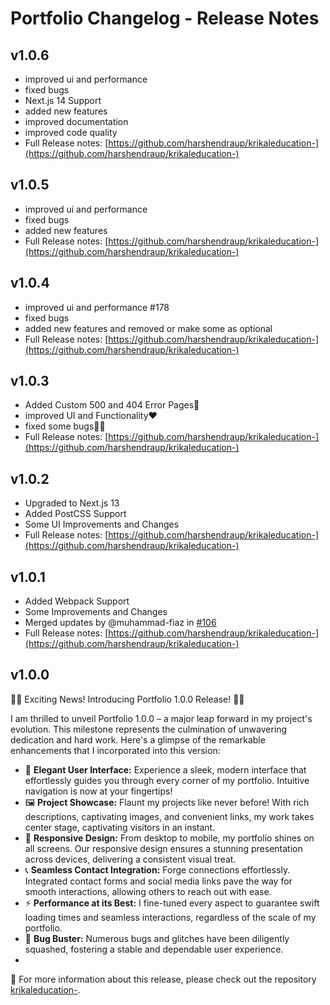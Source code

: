 # Portfolio Changelog - Release Notes

## v1.0.6

- improved ui and performance
- fixed bugs
- Next.js 14 Support
- added new features
- improved documentation
- improved code quality
- Full Release notes: [https://github.com/harshendraup/krikaleducation-](https://github.com/harshendraup/krikaleducation-)

## v1.0.5 

- improved ui and performance 
- fixed bugs
- added new features
- Full Release notes: [https://github.com/harshendraup/krikaleducation-](https://github.com/harshendraup/krikaleducation-)

## v1.0.4

- improved ui and performance #178
- fixed bugs
- added new features and removed or make some as optional
- Full Release notes: [https://github.com/harshendraup/krikaleducation-](https://github.com/harshendraup/krikaleducation-)

## v1.0.3
- Added Custom 500 and 404 Error Pages👻
- improved UI and Functionality❤️
- fixed some bugs✌🏻
- Full Release notes: [https://github.com/harshendraup/krikaleducation-](https://github.com/harshendraup/krikaleducation-)

## v1.0.2
- Upgraded to Next.js 13
- Added PostCSS Support
- Some UI Improvements and Changes
- Full Release notes: [https://github.com/harshendraup/krikaleducation-](https://github.com/harshendraup/krikaleducation-)

## v1.0.1

- Added Webpack Support
- Some Improvements and Changes
- Merged updates by @muhammad-fiaz in [#106](https://github.com/muhammad-fiaz/portfolio/pull/106)
- Full Release notes: [https://github.com/harshendraup/krikaleducation-](https://github.com/harshendraup/krikaleducation-)

## v1.0.0

🚀🎉 Exciting News! Introducing Portfolio 1.0.0 Release! 🎉🚀

I am thrilled to unveil Portfolio 1.0.0 – a major leap forward in my project's evolution. This milestone represents the culmination of unwavering dedication and hard work. Here's a glimpse of the remarkable enhancements that I incorporated into this version:

- 🌟 **Elegant User Interface:** Experience a sleek, modern interface that effortlessly guides you through every corner of my portfolio. Intuitive navigation is now at your fingertips!
- 🖼️ **Project Showcase:** Flaunt my projects like never before! With rich descriptions, captivating images, and convenient links, my work takes center stage, captivating visitors in an instant.
- 📱 **Responsive Design:** From desktop to mobile, my portfolio shines on all screens. Our responsive design ensures a stunning presentation across devices, delivering a consistent visual treat.
- 📞 **Seamless Contact Integration:** Forge connections effortlessly. Integrated contact forms and social media links pave the way for smooth interactions, allowing others to reach out with ease.
- ⚡ **Performance at its Best:** I fine-tuned every aspect to guarantee swift loading times and seamless interactions, regardless of the scale of my portfolio.
- 🐞 **Bug Buster:** Numerous bugs and glitches have been diligently squashed, fostering a stable and dependable user experience.
- 
👻 For more information about this release, please check out the repository [krikaleducation-](https://github.com/harshendraup/krikaleducation-).


